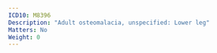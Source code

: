 ```yaml
---
ICD10: M8396
Description: "Adult osteomalacia, unspecified: Lower leg"
Matters: No
Weight: 0
---
```

